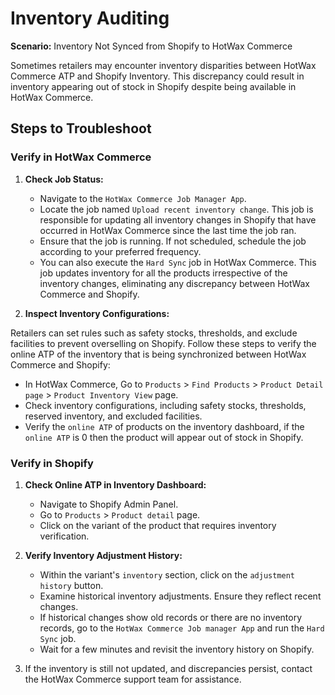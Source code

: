 #  Inventory Auditing

**Scenario:** Inventory Not Synced from Shopify to HotWax Commerce

Sometimes retailers may encounter inventory disparities between HotWax Commerce ATP and Shopify Inventory. This discrepancy could result in inventory appearing out of stock in Shopify despite being available in HotWax Commerce.

## Steps to Troubleshoot

### Verify in HotWax Commerce

1. **Check Job Status:**

   - Navigate to the `HotWax Commerce Job Manager App`.
   - Locate the job named `Upload recent inventory change`. This job is responsible for updating all inventory changes in Shopify that have occurred in HotWax Commerce since the last time the job ran.
   - Ensure that the job is running. If not scheduled, schedule the job according to your preferred frequency.
   - You can also execute the `Hard Sync` job in HotWax Commerce. This job updates inventory for all the products irrespective of the inventory changes, eliminating any discrepancy between HotWax Commerce and Shopify.

2. **Inspect Inventory Configurations:**

Retailers can set rules such as safety stocks, thresholds, and exclude facilities to prevent overselling on Shopify. Follow these steps to verify the online ATP of the inventory that is being synchronized between HotWax Commerce and Shopify:

   - In HotWax Commerce, Go to `Products` > `Find Products` > `Product Detail page` > `Product Inventory View` page.
   - Check inventory configurations, including safety stocks, thresholds, reserved inventory, and excluded facilities.
   - Verify the `online ATP` of products on the inventory dashboard, if the `online ATP` is 0 then the product will appear out of stock in Shopify.

### Verify in Shopify

1. **Check Online ATP in Inventory Dashboard:**
   - Navigate to Shopify Admin Panel.
   - Go to `Products` > `Product detail` page.
   - Click on the variant of the product that requires inventory verification.

2. **Verify Inventory Adjustment History:**
   - Within the variant's `inventory` section, click on the `adjustment history` button.
   - Examine historical inventory adjustments. Ensure they reflect recent changes.
   - If historical changes show old records or there are no inventory records, go to the `HotWax Commerce Job manager App` and run the `Hard Sync` job.
   - Wait for a few minutes and revisit the inventory history on Shopify.

3. If the inventory is still not updated, and discrepancies persist, contact the HotWax Commerce support team for assistance.
